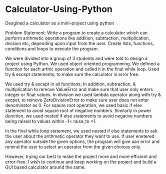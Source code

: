 # Calculator-Using-Python
Desgined a calculator as a mini-project using python

Problem Statement:
Write a program to create a calculator which can perform arithmetic 
operations like addition, subtraction, multiplication, division etc, 
depending upon input from the user. Create lists, functions, conditions 
and loops to execute the program. 

We were divided into a group of 3 students and were told to design a project using Python.
We used object oriented programming. We defined a function for each arthic operation and called
it in the final while loop. Used try & except statements, to make sure the calculator is error free. 

We used try & except in all functions; In addition, subtraction, & multiplication to remove ValueError and
make sure that user only enters integer or float values. In division we used lambda operator along with try & excpet, 
to remove ZeroDivisionError to make sure user does not enter denominator as 0. For sqaure root operation, we used 
basic if else statement to avoid square root of negative numbers. Similarly in power dunction, we used nested if else 
statements to avoid negative numbers being raised to values within -1< raise_to <1. 

In the final while loop statement, we used nested if else statements to ask the user about the arithmetic operator 
they want to use. If user enetered any operator outside the given options, the program will give aan error and remind
the user to select an operator from the given choices only. 

However, trying our best to make the project more and more efficient and error-free. I wish to continue and keep working
on the project and build a GUI based calculator around the same. 
